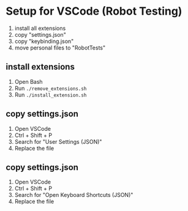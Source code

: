 # Setup for VSCode (Robot Testing)

1. install all extensions
2. copy "settings.json"
3. copy "keybinding.json"
4. move personal files to "RobotTests"

## install extensions
1. Open Bash
2. Run `./remove_extensions.sh`
3. Run `./install_extension.sh`

## copy settings.json
1. Open VSCode
2. Ctrl + Shift + P
3. Search for "User Settings (JSON)"
4. Replace the file 

## copy settings.json
1. Open VSCode
2. Ctrl + Shift + P
3. Search for "Open Keyboard Shortcuts (JSON)"
4. Replace the file